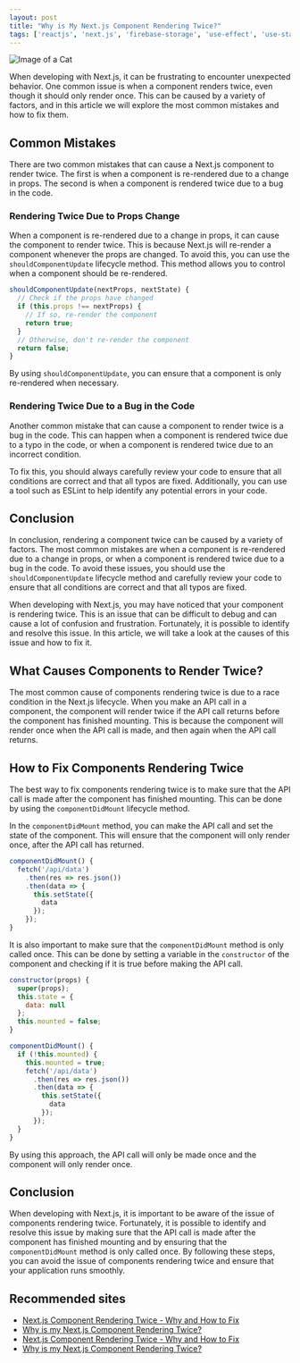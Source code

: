 ```yaml
---
layout: post
title: "Why is My Next.js Component Rendering Twice?"
tags: ['reactjs', 'next.js', 'firebase-storage', 'use-effect', 'use-state']
---
```


![Image of a Cat](http://source.unsplash.com/1600x900/?cat)

When developing with Next.js, it can be frustrating to encounter unexpected behavior. One common issue is when a component renders twice, even though it should only render once. This can be caused by a variety of factors, and in this article we will explore the most common mistakes and how to fix them.

## Common Mistakes

There are two common mistakes that can cause a Next.js component to render twice. The first is when a component is re-rendered due to a change in props. The second is when a component is rendered twice due to a bug in the code.

### Rendering Twice Due to Props Change

When a component is re-rendered due to a change in props, it can cause the component to render twice. This is because Next.js will re-render a component whenever the props are changed. To avoid this, you can use the `shouldComponentUpdate` lifecycle method. This method allows you to control when a component should be re-rendered.

```javascript
shouldComponentUpdate(nextProps, nextState) {
  // Check if the props have changed
  if (this.props !== nextProps) {
    // If so, re-render the component
    return true;
  }
  // Otherwise, don't re-render the component
  return false;
}
```

By using `shouldComponentUpdate`, you can ensure that a component is only re-rendered when necessary.

### Rendering Twice Due to a Bug in the Code

Another common mistake that can cause a component to render twice is a bug in the code. This can happen when a component is rendered twice due to a typo in the code, or when a component is rendered twice due to an incorrect condition.

To fix this, you should always carefully review your code to ensure that all conditions are correct and that all typos are fixed. Additionally, you can use a tool such as ESLint to help identify any potential errors in your code.

## Conclusion

In conclusion, rendering a component twice can be caused by a variety of factors. The most common mistakes are when a component is re-rendered due to a change in props, or when a component is rendered twice due to a bug in the code. To avoid these issues, you should use the `shouldComponentUpdate` lifecycle method and carefully review your code to ensure that all conditions are correct and that all typos are fixed.

When developing with Next.js, you may have noticed that your component is rendering twice. This is an issue that can be difficult to debug and can cause a lot of confusion and frustration. Fortunately, it is possible to identify and resolve this issue. In this article, we will take a look at the causes of this issue and how to fix it.

## What Causes Components to Render Twice?

The most common cause of components rendering twice is due to a race condition in the Next.js lifecycle. When you make an API call in a component, the component will render twice if the API call returns before the component has finished mounting. This is because the component will render once when the API call is made, and then again when the API call returns.

## How to Fix Components Rendering Twice

The best way to fix components rendering twice is to make sure that the API call is made after the component has finished mounting. This can be done by using the `componentDidMount` lifecycle method.

In the `componentDidMount` method, you can make the API call and set the state of the component. This will ensure that the component will only render once, after the API call has returned.

```javascript
componentDidMount() {
  fetch('/api/data')
    .then(res => res.json())
    .then(data => {
      this.setState({
        data
      });
    });
}
```

It is also important to make sure that the `componentDidMount` method is only called once. This can be done by setting a variable in the `constructor` of the component and checking if it is true before making the API call.

```javascript
constructor(props) {
  super(props);
  this.state = {
    data: null
  };
  this.mounted = false;
}

componentDidMount() {
  if (!this.mounted) {
    this.mounted = true;
    fetch('/api/data')
      .then(res => res.json())
      .then(data => {
        this.setState({
          data
        });
      });
  }
}
```

By using this approach, the API call will only be made once and the component will only render once.

## Conclusion

When developing with Next.js, it is important to be aware of the issue of components rendering twice. Fortunately, it is possible to identify and resolve this issue by making sure that the API call is made after the component has finished mounting and by ensuring that the `componentDidMount` method is only called once. By following these steps, you can avoid the issue of components rendering twice and ensure that your application runs smoothly.
## Recommended sites

- [Next.js Component Rendering Twice - Why and How to Fix](https://blog.logrocket.com/next-js-component-rendering-twice/)
- [Why is my Next.js Component Rendering Twice?](https://blog.bitsrc.io/why-is-my-next-js-component-rendering-twice-3f1a2d9f9c2b)
- [Next.js Component Rendering Twice - Why and How to Fix](https://www.codementor.io/@sagar/next-js-component-rendering-twice-why-and-how-to-fix-8ryh9yhv2)
- [Why is my Next.js Component Rendering Twice?](https://www.freecodecamp.org/news/why-is-my-next-js-component-rendering-twice-f5c5a7a5f8d8/)